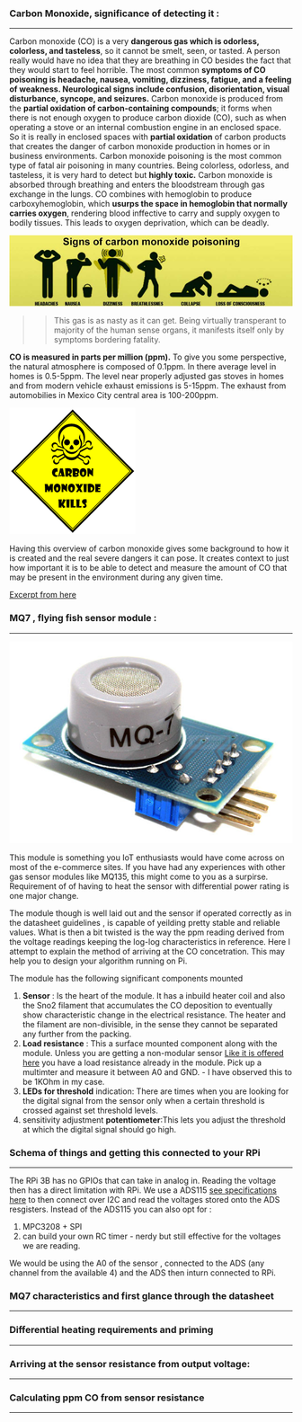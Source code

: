 ### Carbon Monoxide, significance of detecting it :
****

Carbon monoxide (CO) is a very __dangerous gas which is odorless, colorless, and tasteless__, so it cannot be smelt, seen, or tasted. A person really would have no idea that they are breathing in CO besides the fact that they would start to feel horrible. The most common __symptoms of CO poisoning is headache, nausea, vomiting, dizziness, fatigue, and a feeling of weakness. Neurological signs include confusion, disorientation, visual disturbance, syncope, and seizures.__
Carbon monoxide is produced from the __partial oxidation of carbon-containing compounds__; it forms when there is not enough oxygen to produce carbon dioxide (CO), such as when operating a stove or an internal combustion engine in an enclosed space. So it is really in enclosed spaces with __partial oxidation__ of carbon products that creates the danger of carbon monoxide production in homes or in business environments.
Carbon monoxide poisoning is the most common type of fatal air poisoning in many countries. Being colorless, odorless, and tasteless, it is very hard to detect but __highly toxic.__ Carbon monoxide is absorbed through breathing and enters the bloodstream through gas exchange in the lungs. CO combines with hemoglobin to produce carboxyhemoglobin, which __usurps the space in hemoglobin that normally carries oxygen__, rendering blood inffective to carry and supply oxygen to bodily tissues. This leads to oxygen deprivation, which can be deadly.

![CO poisoning](carbon-monoxide-poisoning-1000x250.jpg)

>> This gas is as nasty  as it can get. Being virtually transperant to majority of the human sense organs, it manifests itself only by symptoms bordering fatality.

__CO is measured in parts per million (ppm).__ To give you some perspective, the natural atmosphere is composed of 0.1ppm. In there average level in homes is 0.5-5ppm. The level near properly adjusted gas stoves in homes and from modern vehicle exhaust emissions is 5-15ppm. The exhaust from automobilies in Mexico City central area is 100-200ppm.

![CO kills](download.png)

Having this overview of carbon monoxide gives some background to how it is created and the real severe dangers it can pose. It creates context to just how important it is to be able to detect and measure the amount of CO that may be present in the environment during any given time.

[ Excerpt from here ](http://www.learningaboutelectronics.com/Articles/MQ-7-carbon-monoxide-sensor-circuit-with-arduino.php)

### MQ7 , flying fish sensor module :
****

![Sensor module commercially available](MQ-7-MODULE-CARBON-MONOXIDE-GAS-SENSOR.png)

This module is something you IoT enthusiasts would have come across on most of the e-commerce sites. If you have had any experiences with other gas sensor modules like MQ135, this might come to you as a surpirse. Requirement of of having to heat the sensor with differential power rating is one major change.

The module though is well laid out and the sensor if operated correctly as in the datasheet guidelines , is capable of yeilding pretty stable and reliable values. What is then a bit twisted is the way the ppm reading derived from the voltage readings keeping the log-log characteristics in reference. Here I attempt to explain the method of arriving at the CO concetration. This may help you to design your algorithm running on Pi.

The module has the following significant components mounted

1. __Sensor__ : Is the heart of the module. It has a inbuild heater coil and also the Sno2 filament that accumulates the CO deposition to eventually show characteristic change in the electrical resistance. The heater and the filament are non-divisible, in the sense they cannot be separated any further from the packing.
2. __Load resistance__ : This a surface mounted component along with the module. Unless you are getting a non-modular sensor [Like it is offered here](https://www.pololu.com/product/1482) you have a load resistance already in the module. Pick up a multimter and measure it between A0 and GND. - I have observed this to be 1KOhm in my case.
3. __LEDs for threshold__ indication: There are times when you are looking for the digital signal from the sensor only when a certain threshold is crossed against set threshold levels.
4. sensitivity adjustment __potentiometer__:This lets you adjust the threshold at which the digital signal should go high.

### Schema of things and getting this connected to your RPi
****
The RPi 3B has no GPIOs that can take in analog in. Reading the voltage then has a direct limitation with RPi. We use a ADS115 [see specifications here](http://www.ti.com/lit/ds/sbas444c/sbas444c.pdf) to then connect over I2C and read the voltages stored onto the ADS resgisters. 
Instead of the ADS115 you can also opt for :
1. MPC3208 + SPI
2. can build your own RC timer - nerdy but still effective for the voltages we are reading.

We would be using the A0 of the sensor , connected to the ADS (any channel from the available 4) and the ADS then inturn connected to RPi.

### MQ7 characteristics and first glance through the datasheet
***

### Differential heating requirements and priming
****

### Arriving at the sensor resistance from output voltage:
****

### Calculating ppm CO from sensor resistance
****
